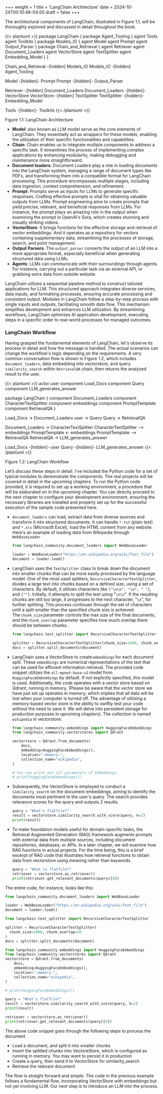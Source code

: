 +++
weight = 1
title = 'LangChain Architecture'
date = 2024-10-24T00:10:48-04:00
draft = false
+++

The architectural components of LangChain, illustrated in Figure 1.1, will be thoroughly explored and discussed in detail throughout the book. 


{{< plantuml >}}
package LangChain {
    package Agent_Tooling {
        agent Tools
        agent Toolkits
    }
    package Models_IO {
        agent Model
        agent Prompt 
        agent Output_Parser 
    }
    package Chain_and_Retrieval {
        agent Retriever
        agent Document_Loaders
        agent VectorStore
        agent TextSplitter
        agent Embedding_Model
    }
}

Chain_and_Retrieval -[hidden] Models_IO
Models_IO -[hidden] Agent_Tooling

Model -[hidden]- Prompt
Prompt -[hidden]- Output_Parser

Retriever -[hidden] Document_Loaders
Document_Loaders -[hidden]- VectorStore
VectorStore -[hidden] TextSplitter
TextSplitter -[hidden]- Embedding_Model

Tools -[hidden]- Toolkits
{{< /plantuml >}}



Figure 1.1: LangChain Architecture

- **Model**: also known as LLM model serve as the core elements of LangChain. They essentially act as wrappers for these models, enabling the utilization of their specific functionalities and capabilities. 
- **Chain**: Chain enables us to integrate multiple components to address a specific task. It streamlines the process of implementing complex applications by enhancing modularity, making debugging and maintenance more straightforward. 
- **Document loaders**: Document Loaders play a role in loading documents into the LangChain system, managing a range of document types like PDFs, and transforming them into a compatible format for LangChain processing. This procedure encompasses multiple stages, including data ingestion, context comprehension, and refinement. 
- **Prompt**: Prompts serve as inputs for LLMs to generate specific responses. Crafting effective prompts is vital for obtaining valuable outputs from LLMs. Prompt engineering aims to create prompts that yield precise, relevant, and beneficial responses from LLMs. For instance, the prompt plays an amazing role in the output when examining the prompt in OpenAI's Sora, which creates stunning and visually striking videos. 
- **VectorStore**: It brings functions for the effective storage and retrieval of vector embeddings. And it operates as a repository for vectors containing supplementary data, streamlining the processes of storage, search, and point management.
- **Output Parsers**: The `output_parser` converts the output of an LLM into a more appropriate format, especially beneficial when generating structured data using LLMs. 
- **Agents**: LLMs can communicate with their surroundings through agents. For instance, carrying out a particular task via an external API, or grabbing extra data from outside website. 

LangChain utilizes a sequential pipeline method to construct tailored applications for LLM. This structured approach integrates diverse services, data inputs, and formatting processes, ensuring accurate processing and consistent output. Modules in LangChain follow a step-by-step process with single inputs and outputs, facilitating smooth data flow. This mechanism simplifies development and enhances LLM utilization. By streamlining workflows, LangChain optimizes AI application development, executing steps in a specific order to real-world processes for managed outcomes. 

### LangChain Workflow

Having grasped the fundamental elements of LangChain, let's observe its process in detail and how the message is handled. The actual scenarios can change the workflow's logic depending on the requirements. A very common conversation flow is shown in Figure 1.2, which includes `document_loaders`, data embedding into vectorstore, and query `similarity_search` within `RetrievalQA` chain, then returns the analyzed result to the user.

{{< plantuml >}}
actor user
component Load_Docs
component Query
component LLM_generates_answer

package LangChain {
    component Document_Loaders
    component CharacterTextSplitter
    component embeddings
    component PromptTemplate
    component RetrievalQA
}

Load_Docs -> Document_Loaders
user -> Query
Query -> RetrievalQA

Document_Loaders -> CharacterTextSplitter
CharacterTextSplitter --> embeddings
PromptTemplate <- embeddings
PromptTemplate --> RetrievalQA
RetrievalQA -> LLM_generates_answer

Load_Docs -[hidden]- user
Query -[hidden]- LLM_generates_answer
{{< /plantuml >}}

Figure 1.2: LangChain Workflow

<!-- Let’s discuss these steps in detail. I've included the Python code for a very popular and typical module to demonstrate the components. The intricacies of real projects will be covered in detail in the upcoming chapters. To run the Python code provided, it is required to set up a working environment, a procedure that will be elaborated on in the upcoming chapter. You can promptly proceed to the next chapter to configure your development environment, ensuring the necessary libraries are installed and properly set up for the successful execution of the sample code presented here. -->

Let’s discuss these steps in detail. I've included the Python code for a set of typical modules to demonstrate the components. The real projects will be covered in detail in the upcoming chapters. To run the Python code provided, it is required to set up a working environment, a procedure that will be elaborated on in the upcoming chapter. You can directly proceed to the next chapter to configure your development environment, ensuring the necessary libraries are installed and properly set up for the successful execution of the sample code presented here.

- `document_loaders` can load, extract data from diverse sources and transform it into structured documents. It can handle `*.txt` (plain text) and `*.xls` (Microsoft Excel), load the HTML content from any website. Here's an example of loading data from Wikipedia through `WebBaseLoader`

  ```py
  from langchain_community.document_loaders import WebBaseLoader

  loader = WebBaseLoader("https://en.wikipedia.org/wiki/Text_file")
  document = loader.load()
  ```

- LangChain uses the `TextSplitter` class to break down the document into smaller chunks that can be more easily processed by the language model. One of the most used splitters, `RecursiveCharacterTextSplitter`, divides a large text into chunks based on a defined size, using a set of characters. By default, it utilizes characters like `["\n\n", "\n", " "]`, and `[""]`. Initially, it attempts to split the text using "`\n\n`". If the resulting chunks are still too large, it progresses to the next character, "`\n`", for further splitting. This process continues through the set of characters until a split smaller than the specified chunk size is achieved. The `chunk_size` parameter controls the max size of the final documents, and the `chunk_overlap` parameter specifies how much overlap there should be between chunks.

  ```py
  from langchain.text_splitter import RecursiveCharacterTextSplitter

  splitter = RecursiveCharacterTextSplitter(chunk_size=1000, chunk_overlap=50)
  docs = splitter.split_documents(document)
  ```

- LangChain uses a VectorStore to create `embeddings` for each document split. These `embeddings` are numerical representations of the text that can be used for efficient information retrieval. The provided code snippet utilizes the `all-mpnet-base-v2` model from `HuggingFaceEmbeddings` by default. If not explicitly specified, this model is used. Additionally, the code operates with a vector store based on Qdrant, running in memory. (Please be aware that the vector store we have just set up operates in memory, which implies that all data will be lost when your computer is turned off. The advantage of utilizing a memory-based vector store is the ability to swiftly test your code without the need to save it. We will delve into persistent storage for production purposes in upcoming chapters). The collection is named `wikipedia` in vectorstore.

  ```py
  from langchain_community.embeddings import HuggingFaceEmbeddings
  from langchain_community.vectorstores import Qdrant

  vectorstore = Qdrant.from_documents(
      docs,
      embedding=HuggingFaceEmbeddings(),
      location=":memory:",
      collection_name="wikipedia",
  )

  # You can print out all parameters of Embeddings
  # print(HuggingFaceEmbeddings())
  ```

- Subsequently, the VectorStore is employed to conduct a `similarity_search` on the document embeddings, aiming to identify the documents most pertinent to the user's query. The search provides relevance scores for the query and outputs 2 results.

  ```py
  query = "What's flatfile?"
  result = vectorstore.similarity_search_with_score(query, k=2)
  print(result)
  ```

- To make foundation models useful for domain-specific tasks, the Retrieval Augmented Generation (RAG) framework augments prompts with external data from multiple sources, including document repositories, databases, or APIs. In a later chapter, we will examine how RAG functions in actual projects. For the time being, this is a brief excerpt of RAG code that illustrates how retrieval functions to obtain data from vectorstore using meaning rather than keywords.

  ```py
  query = "What is flatfile?"
  retriever = vectorstore.as_retriever()
  print(retriever.get_relevant_documents(query)[0])
  ```

The entire code, for instance, looks like this:

```py
from langchain_community.document_loaders import WebBaseLoader

loader = WebBaseLoader("https://en.wikipedia.org/wiki/Text_file")
document = loader.load()

from langchain.text_splitter import RecursiveCharacterTextSplitter

splitter = RecursiveCharacterTextSplitter(
  chunk_size=1000, chunk_overlap=50
)
docs = splitter.split_documents(document)

from langchain_community.embeddings import HuggingFaceEmbeddings
from langchain_community.vectorstores import Qdrant
vectorstore = Qdrant.from_documents(
    docs,
    embedding=HuggingFaceEmbeddings(),
    location=":memory:",
    collection_name="wikipedia",
)

# print(HuggingFaceEmbeddings())

query = "What's flatfile?"
result = vectorstore.similarity_search_with_score(query, k=2)
print(result)

retriever = vectorstore.as_retriever()
print(retriever.get_relevant_documents(query)[0])
```

The above code snippet goes through the following steps to process the document

- Load a document, and split it into smaller chunks
- Insert the splitted chunks into VectoreStore, which is configured as running in memory. You may want to persist it in production
- Create a query, then send it to VectorStore for similarity_search
- Retrieve the relevant document

The flow is straight forward and simple. The code in the previous example follows a fundamental flow, incorporating VectorStore with embeddings but not yet involving LLM. Our next step is to introduce an LLM into the process.
